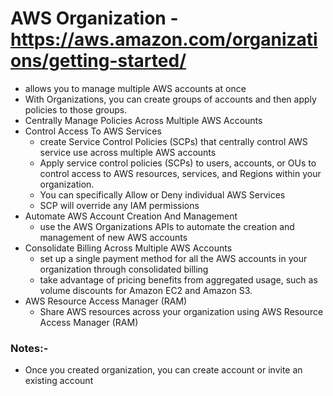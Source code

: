 # AWS Organization - https://aws.amazon.com/organizations/getting-started/
- allows you to manage multiple AWS accounts at once
- With Organizations, you can create groups of accounts and then apply policies to those groups.
- Centrally Manage Policies Across Multiple AWS Accounts
- Control Access To AWS Services
  - create Service Control Policies (SCPs) that centrally control AWS service use across multiple AWS accounts
  - Apply service control policies (SCPs) to users, accounts, or OUs to control access to AWS resources, services, and Regions within your organization.
  - You can specifically Allow or Deny individual AWS Services
  - SCP will override any IAM permissions
- Automate AWS Account Creation And Management
  - use the AWS Organizations APIs to automate the creation and management of new AWS accounts
- Consolidate Billing Across Multiple AWS Accounts
  - set up a single payment method for all the AWS accounts in your organization through consolidated billing
  - take advantage of pricing benefits from aggregated usage, such as volume discounts for Amazon EC2 and Amazon S3.
- AWS Resource Access Manager (RAM)
  - Share AWS resources across your organization using AWS Resource Access Manager (RAM)

### Notes:-
- Once you created organization, you can create account or invite an existing account

